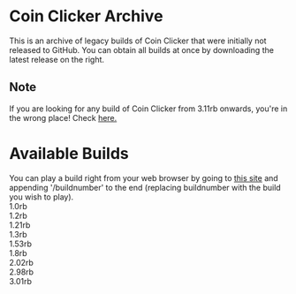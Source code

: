 # Coin Clicker Archive
This is an archive of legacy builds of Coin Clicker that were initially not released to GitHub. You can obtain all builds at once by downloading the latest release on the right.
## Note
If you are looking for any build of Coin Clicker from 3.11rb onwards, you're in the wrong place! Check [here.](https://github.com/Xatra1/coin-clicker-source)
# Available Builds
You can play a build right from your web browser by going to [this site](https://xatra1.github.io/coin-clicker-archive) and appending '/buildnumber' to the end (replacing buildnumber with the build you wish to play).  
1.0rb  
1.2rb  
1.21rb  
1.3rb  
1.53rb  
1.8rb  
2.02rb  
2.98rb  
3.01rb  
